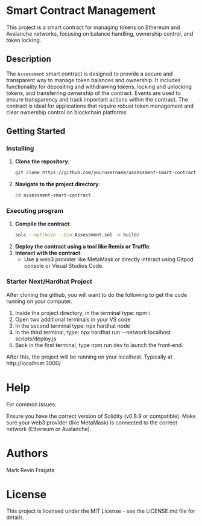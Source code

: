 # Smart Contract Management

This project is a smart contract for managing tokens on Ethereum and Avalanche networks, focusing on balance handling, ownership control, and token locking.

## Description

The `Assessment` smart contract is designed to provide a secure and transparent way to manage token balances and ownership. It includes functionality for depositing and withdrawing tokens, locking and unlocking tokens, and transferring ownership of the contract. Events are used to ensure transparency and track important actions within the contract. The contract is ideal for applications that require robust token management and clear ownership control on blockchain platforms.

## Getting Started

### Installing

1. **Clone the repository**:
    ```bash
    git clone https://github.com/yourusername/assessment-smart-contract.git
    ```
2. **Navigate to the project directory**:
    ```bash
    cd assessment-smart-contract
    ```

### Executing program

1. **Compile the contract**:
    ```bash
    solc --optimize --bin Assessment.sol -o build/
    ```
2. **Deploy the contract using a tool like Remix or Truffle**.
3. **Interact with the contract**:
    - Use a web3 provider like MetaMask or directly interact using Gitpod console or Visual Studios Code.

### Starter Next/Hardhat Project

After cloning the github, you will want to do the following to get the code running on your computer.

1. Inside the project directory, in the terminal type: npm i
2. Open two additional terminals in your VS code
3. In the second terminal type: npx hardhat node
4. In the third terminal, type: npx hardhat run --network localhost scripts/deploy.js
5. Back in the first terminal, type npm run dev to launch the front-end.

After this, the project will be running on your localhost. 
Typically at http://localhost:3000/

# Help

For common issues:

Ensure you have the correct version of Solidity (v0.8.9 or compatible).
Make sure your web3 provider (like MetaMask) is connected to the correct network (Ethereum or Avalanche).

# Authors

Mark Revin Fragata

# License

This project is licensed under the MIT License - see the LICENSE.md file for details.
